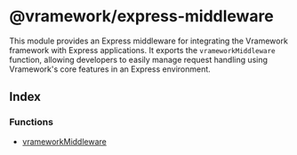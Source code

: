 # @vramework/express-middleware

This module provides an Express middleware for integrating the Vramework framework with Express applications.
It exports the `vrameworkMiddleware` function, allowing developers to easily manage request handling
using Vramework's core features in an Express environment.

## Index

### Functions

- [vrameworkMiddleware](functions/vrameworkMiddleware.md)
